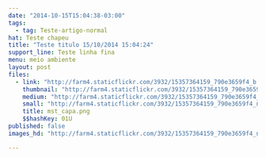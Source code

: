 ```yaml
---
date: "2014-10-15T15:04:38-03:00"
tags:
  - tag: Teste-artigo-normal
hat: Teste chapeu
title: "Teste titulo 15/10/2014 15:04:24"
support_line: Teste linha fina
menu: meio ambiente
layout: post
files:
  - link: "http://farm4.staticflickr.com/3932/15357364159_790e3659f4_b.jpg"
    thumbnail: "http://farm4.staticflickr.com/3932/15357364159_790e3659f4_t.jpg"
    medium: "http://farm4.staticflickr.com/3932/15357364159_790e3659f4_z.jpg"
    small: "http://farm4.staticflickr.com/3932/15357364159_790e3659f4_n.jpg"
    title: mst_capa.png
    $$hashKey: 01U
published: false
images_hd: "http://farm4.staticflickr.com/3932/15357364159_790e3659f4_n.jpg"

---
```

